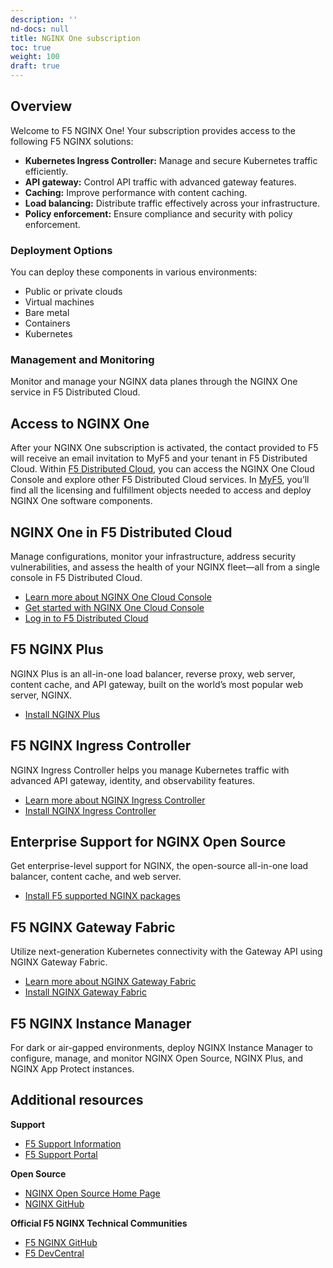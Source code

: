 ```yaml
---
description: ''
nd-docs: null
title: NGINX One subscription
toc: true
weight: 100
draft: true
---
```


## Overview

Welcome to F5 NGINX One! Your subscription provides access to the following F5 NGINX solutions:

- **Kubernetes Ingress Controller:** Manage and secure Kubernetes traffic efficiently.
- **API gateway:** Control API traffic with advanced gateway features.
- **Caching:** Improve performance with content caching.
- **Load balancing:** Distribute traffic effectively across your infrastructure.
- **Policy enforcement:** Ensure compliance and security with policy enforcement.

### Deployment Options

You can deploy these components in various environments:

- Public or private clouds
- Virtual machines
- Bare metal
- Containers
- Kubernetes

### Management and Monitoring

Monitor and manage your NGINX data planes through the NGINX One service in F5 Distributed Cloud.

## Access to NGINX One

After your NGINX One subscription is activated, the contact provided to F5 will receive an email invitation to MyF5 and your tenant in F5 Distributed Cloud. Within [F5 Distributed Cloud](https://console.ves.volterra.io/), you can access the NGINX One Cloud Console and explore other F5 Distributed Cloud services. In [MyF5](https://my.f5.com/), you’ll find all the licensing and fulfillment objects needed to access and deploy NGINX One software components.

## NGINX One in F5 Distributed Cloud

Manage configurations, monitor your infrastructure, address security vulnerabilities, and assess the health of your NGINX fleet—all from a single console in F5 Distributed Cloud.

- [Learn more about NGINX One Cloud Console](https://docs.nginx.com/nginx-one/about/)
- [Get started with NGINX One Cloud Console](https://docs.nginx.com/nginx-one/getting-started/)
- [Log in to F5 Distributed Cloud](https://console.ves.volterra.io/)

## F5 NGINX Plus

NGINX Plus is an all-in-one load balancer, reverse proxy, web server, content cache, and API gateway, built on the world’s most popular web server, NGINX.

- [Install NGINX Plus](https://docs.nginx.com/nginx/admin-guide/installing-nginx/)

## F5 NGINX Ingress Controller

NGINX Ingress Controller helps you manage Kubernetes traffic with advanced API gateway, identity, and observability features.

- [Learn more about NGINX Ingress Controller](https://docs.nginx.com/nginx-ingress-controller/overview/about/)
- [Install NGINX Ingress Controller](https://docs.nginx.com/nginx-ingress-controller/installation/)

## Enterprise Support for NGINX Open Source

Get enterprise-level support for NGINX, the open-source all-in-one load balancer, content cache, and web server.

- [Install F5 supported NGINX packages](https://nginx.org/en/linux_packages.html)

## F5 NGINX Gateway Fabric

Utilize next-generation Kubernetes connectivity with the Gateway API using NGINX Gateway Fabric.

- [Learn more about NGINX Gateway Fabric](https://docs.nginx.com/nginx-gateway-fabric/overview/)
- [Install NGINX Gateway Fabric](https://docs.nginx.com/nginx-gateway-fabric/installation/)

## F5 NGINX Instance Manager

For dark or air-gapped environments, deploy NGINX Instance Manager to configure, manage, and monitor NGINX Open Source, NGINX Plus, and NGINX App Protect instances.

## Additional resources

**Support**

- [F5 Support Information](https://my.f5.com/manage/s/article/K000140156)
- [F5 Support Portal](https://my.f5.com/)

**Open Source**

- [NGINX Open Source Home Page](https://nginx.org/)
- [NGINX GitHub](https://github.com/nginx)

**Official F5 NGINX Technical Communities**

- [F5 NGINX GitHub](https://github.com/nginxinc)
- [F5 DevCentral](https://community.f5.com/)
